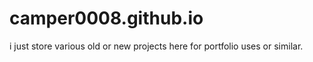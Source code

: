 # camper0008.github.io

i just store various old or new projects here for portfolio uses or similar.
